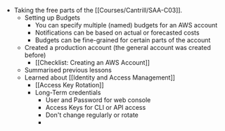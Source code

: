 - Taking the free parts of the [[Courses/Cantrill/SAA-C03]].
	- Setting up Budgets
		- You can specify multiple (named) budgets for an AWS account
		- Notifications can be based on actual or forecasted costs
		- Budgets can be fine-grained for certain parts of the account
	- Created a production account (the general account was created before)
		- [[Checklist: Creating an AWS Account]]
	- Summarised previous lessons
	- Learned about [[Identity and Access Management]]
		- [[Access Key Rotation]]
		- Long-Term credentials
			- User and Password for web console
			- Access Keys for CLI or API access
			- Don't change regularly or rotate
			-